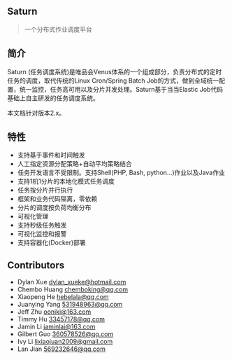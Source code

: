 ## Saturn

> 一个分布式作业调度平台

## 简介

Saturn (任务调度系统)是唯品会Venus体系的一个组成部分，负责分布式的定时任务的调度，取代传统的Linux Cron/Spring Batch Job的方式，做到全域统一配置，统一监控，任务高可用以及分片并发处理。Saturn基于当当Elastic Job代码基础上自主研发的任务调度系统。

本文档针对版本2.x。

## 特性

* 支持基于事件和时间触发
* 人工指定资源分配策略+自动平均策略结合
* 任务开发语言不受限制。支持Shell(PHP, Bash, python...)作业以及Java作业
* 支持1机1分片的本地化模式任务调度
* 任务按分片并行执行
* 框架和业务代码隔离，零依赖
* 分片的调度按负荷均衡分布
* 可视化管理
* 支持秒级任务触发
* 可视化监控和报警
* 支持容器化(Docker)部署

## Contributors

* Dylan Xue <dylan_xueke@hotmail.com>
* Chembo Huang <chemboking@qq.com>
* Xiaopeng He <hebelala@qq.com>
* Juanying Yang <531948963@qq.com>
* Jeff Zhu <ooniki@163.com>
* Timmy Hu <33457178@qq.com>
* Jamin Li <jaminlai@163.com>
* Gilbert Guo <360578526@qq.com>
* Ivy Li <lixiaojuan2009@gmail.com>
* Lan Jian <569232646@qq.com>


